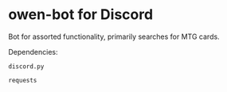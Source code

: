 <h1>owen-bot for Discord</h1>

Bot for assorted functionality, primarily searches for MTG cards.

Dependencies:
    
    discord.py
    
    requests
